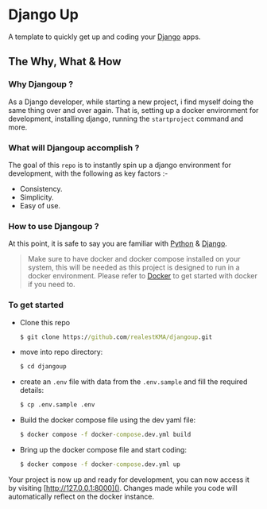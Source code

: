 # Django Up

A template to quickly get up and coding your [Django](https://www.djangoproject.com/) apps.


## The Why, What & How

### Why Djangoup ?

As a Django developer, while starting a new project, i find myself doing the same thing over and over again. That is, setting up a docker environment for development, installing django, running the ```startproject``` command and more.

### What will Djangoup accomplish ?

The goal of this ```repo``` is to instantly spin up a django environment for development, with the following as key factors :-

* Consistency.
* Simplicity.
* Easy of use.


### How to use Djangoup ?
At this point, it is safe to say you are familiar with [Python](https://www.python.org/) & [Django](https://www.djangoproject.com/).

> Make sure to have docker and docker compose installed on your system, this will be needed as this project is designed to run in a docker environment. Please refer to [Docker](https://docs.docker.com/) to get started with docker if you need to.


### To get started

* Clone this repo
    ```cmd
    $ git clone https://github.com/realestKMA/djangoup.git
    ```
* move into repo directory: 
    ```cmd 
    $ cd djangoup
    ```

* create an ```.env``` file with data from the ```.env.sample``` and fill the required details:
    ```cmd
    $ cp .env.sample .env
    ```
* Build the docker compose file using the dev yaml file:
    ```cmd
    $ docker compose -f docker-compose.dev.yml build
    ```
* Bring up the docker compose file and start coding:
    ```cmd
    $ docker compose -f docker-compose.dev.yml up
    ```

Your project is now up and ready for development, you can now access it by visiting [http://127.0.0.1:8000](). Changes made while you code will automatically reflect on the docker instance.
